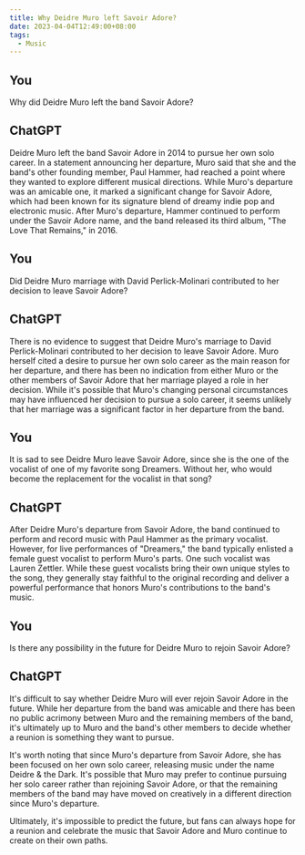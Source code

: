 ```yaml
---
title: Why Deidre Muro left Savoir Adore?
date: 2023-04-04T12:49:00+08:00
tags:
  - Music
---
```

## You
Why did Deidre Muro left the band Savoir Adore?

## ChatGPT
Deidre Muro left the band Savoir Adore in 2014 to pursue her own solo career. In a statement announcing her departure, Muro said that she and the band's other founding member, Paul Hammer, had reached a point where they wanted to explore different musical directions. While Muro's departure was an amicable one, it marked a significant change for Savoir Adore, which had been known for its signature blend of dreamy indie pop and electronic music. After Muro's departure, Hammer continued to perform under the Savoir Adore name, and the band released its third album, "The Love That Remains," in 2016.

## You
Did Deidre Muro marriage with David Perlick-Molinari contributed to her decision to leave Savoir Adore?

## ChatGPT
There is no evidence to suggest that Deidre Muro's marriage to David Perlick-Molinari contributed to her decision to leave Savoir Adore. Muro herself cited a desire to pursue her own solo career as the main reason for her departure, and there has been no indication from either Muro or the other members of Savoir Adore that her marriage played a role in her decision. While it's possible that Muro's changing personal circumstances may have influenced her decision to pursue a solo career, it seems unlikely that her marriage was a significant factor in her departure from the band.

## You
It is sad to see Deidre Muro leave Savoir Adore, since she is the one of the vocalist of one of my favorite song Dreamers. Without her, who would become the replacement for the vocalist in that song?

## ChatGPT
After Deidre Muro's departure from Savoir Adore, the band continued to perform and record music with Paul Hammer as the primary vocalist. However, for live performances of "Dreamers," the band typically enlisted a female guest vocalist to perform Muro's parts. One such vocalist was Lauren Zettler. While these guest vocalists bring their own unique styles to the song, they generally stay faithful to the original recording and deliver a powerful performance that honors Muro's contributions to the band's music.

## You
Is there any possibility in the future for Deidre Muro to rejoin Savoir Adore?

## ChatGPT
It's difficult to say whether Deidre Muro will ever rejoin Savoir Adore in the future. While her departure from the band was amicable and there has been no public acrimony between Muro and the remaining members of the band, it's ultimately up to Muro and the band's other members to decide whether a reunion is something they want to pursue.

It's worth noting that since Muro's departure from Savoir Adore, she has been focused on her own solo career, releasing music under the name Deidre & the Dark. It's possible that Muro may prefer to continue pursuing her solo career rather than rejoining Savoir Adore, or that the remaining members of the band may have moved on creatively in a different direction since Muro's departure.

Ultimately, it's impossible to predict the future, but fans can always hope for a reunion and celebrate the music that Savoir Adore and Muro continue to create on their own paths.